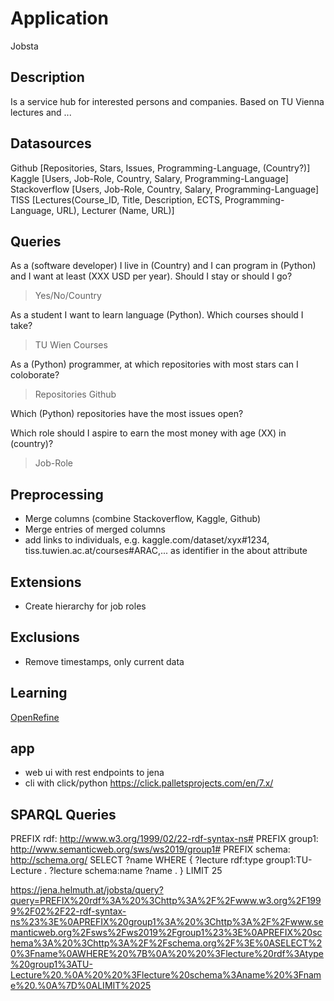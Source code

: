 # Application

Jobsta

## Description

Is a service hub for interested persons and companies. Based on TU Vienna lectures and ...



## Datasources

Github [Repositories, Stars, Issues, Programming-Language, (Country?)]
Kaggle [Users, Job-Role, Country, Salary, Programming-Language]
Stackoverflow [Users, Job-Role, Country, Salary, Programming-Language]
TISS [Lectures(Course_ID, Title, Description, ECTS, Programming-Language, URL), Lecturer (Name, URL)]


## Queries

As a (software developer) I live in (Country) and I can program in (Python) and I want at least (XXX USD per year). Should I stay or should I go?
> Yes/No/Country

As a student I want to learn language (Python). Which courses should I take?
> TU Wien Courses

As a (Python) programmer, at which repositories with most stars can I coloborate?
> Repositories Github

Which (Python) repositories have the most issues open?
> 

Which role should I aspire to earn the most money with age (XX) in (country)?
> Job-Role




## Preprocessing

- Merge columns (combine Stackoverflow, Kaggle, Github)
- Merge entries of merged columns
- add links to individuals, e.g. kaggle.com/dataset/xyx#1234, tiss.tuwien.ac.at/courses#ARAC,... as identifier in the about attribute


## Extensions

- Create hierarchy for job roles


## Exclusions

- Remove timestamps, only current data 

## Learning

[OpenRefine](https://www.youtube.com/watch?v=XdpzmGxA33U)

## app

- web ui with rest endpoints to jena
- cli with click/python https://click.palletsprojects.com/en/7.x/



## SPARQL Queries

PREFIX rdf: <http://www.w3.org/1999/02/22-rdf-syntax-ns#>
PREFIX group1: <http://www.semanticweb.org/sws/ws2019/group1#>
PREFIX schema: <http://schema.org/>
SELECT ?name
WHERE {
  ?lecture rdf:type group1:TU-Lecture .
  ?lecture schema:name ?name .
}
LIMIT 25


https://jena.helmuth.at/jobsta/query?query=PREFIX%20rdf%3A%20%3Chttp%3A%2F%2Fwww.w3.org%2F1999%2F02%2F22-rdf-syntax-ns%23%3E%0APREFIX%20group1%3A%20%3Chttp%3A%2F%2Fwww.semanticweb.org%2Fsws%2Fws2019%2Fgroup1%23%3E%0APREFIX%20schema%3A%20%3Chttp%3A%2F%2Fschema.org%2F%3E%0ASELECT%20%3Fname%0AWHERE%20%7B%0A%20%20%3Flecture%20rdf%3Atype%20group1%3ATU-Lecture%20.%0A%20%20%3Flecture%20schema%3Aname%20%3Fname%20.%0A%7D%0ALIMIT%2025